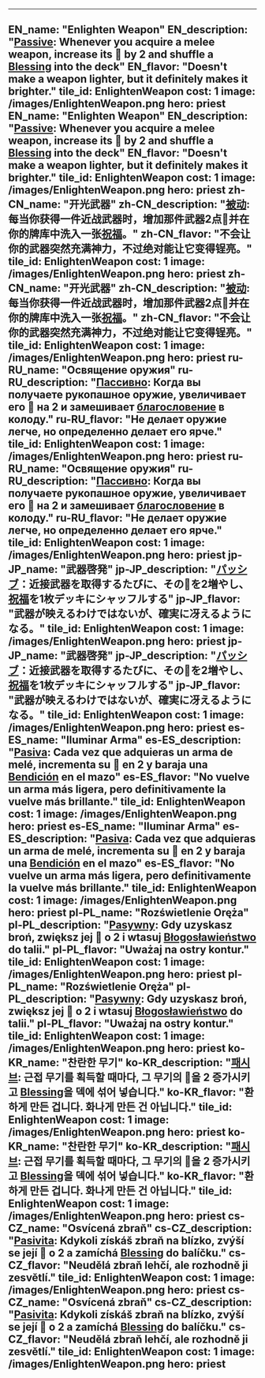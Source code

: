 ---

EN_name: "Enlighten Weapon"
EN_description: "<u>Passive</u>: Whenever you acquire a melee weapon, increase its 🔸 by 2 and shuffle a <u>Blessing</u> into the deck"
EN_flavor: "Doesn't make a weapon lighter, but it definitely makes it brighter."
tile_id: EnlightenWeapon
cost: 1
image: /images/EnlightenWeapon.png
hero: priest
EN_name: "Enlighten Weapon"
EN_description: "<u>Passive</u>: Whenever you acquire a melee weapon, increase its 🔸 by 2 and shuffle a <u>Blessing</u> into the deck"
EN_flavor: "Doesn't make a weapon lighter, but it definitely makes it brighter."
tile_id: EnlightenWeapon
cost: 1
image: /images/EnlightenWeapon.png
hero: priest
zh-CN_name: "开光武器"
zh-CN_description: "<u>被动</u>:每当你获得一件近战武器时，增加那件武器2点🔸并在你的牌库中洗入一张<u>祝福</u>。"
zh-CN_flavor: "不会让你的武器突然充满神力，不过绝对能让它变得锃亮。"
tile_id: EnlightenWeapon
cost: 1
image: /images/EnlightenWeapon.png
hero: priest
zh-CN_name: "开光武器"
zh-CN_description: "<u>被动</u>:每当你获得一件近战武器时，增加那件武器2点🔸并在你的牌库中洗入一张<u>祝福</u>。"
zh-CN_flavor: "不会让你的武器突然充满神力，不过绝对能让它变得锃亮。"
tile_id: EnlightenWeapon
cost: 1
image: /images/EnlightenWeapon.png
hero: priest
ru-RU_name: "Освящение оружия"
ru-RU_description: "<u>Пассивно</u>: Когда вы получаете рукопашное оружие, увеличивает его 🔸 на 2 и замешивает <u>благословение</u> в колоду."
ru-RU_flavor: "Не делает оружие легче, но определенно делает его ярче."
tile_id: EnlightenWeapon
cost: 1
image: /images/EnlightenWeapon.png
hero: priest
ru-RU_name: "Освящение оружия"
ru-RU_description: "<u>Пассивно</u>: Когда вы получаете рукопашное оружие, увеличивает его 🔸 на 2 и замешивает <u>благословение</u> в колоду."
ru-RU_flavor: "Не делает оружие легче, но определенно делает его ярче."
tile_id: EnlightenWeapon
cost: 1
image: /images/EnlightenWeapon.png
hero: priest
jp-JP_name: "武器啓発"
jp-JP_description: "<u>パッシブ</u>：近接武器を取得するたびに、その🔸を2増やし、<u>祝福</u>を1枚デッキにシャッフルする"
jp-JP_flavor: "武器が映えるわけではないが、確実に冴えるようになる。"
tile_id: EnlightenWeapon
cost: 1
image: /images/EnlightenWeapon.png
hero: priest
jp-JP_name: "武器啓発"
jp-JP_description: "<u>パッシブ</u>：近接武器を取得するたびに、その🔸を2増やし、<u>祝福</u>を1枚デッキにシャッフルする"
jp-JP_flavor: "武器が映えるわけではないが、確実に冴えるようになる。"
tile_id: EnlightenWeapon
cost: 1
image: /images/EnlightenWeapon.png
hero: priest
es-ES_name: "Iluminar Arma"
es-ES_description: "<u>Pasiva</u>: Cada vez que adquieras un arma de melé, incrementa su 🔸 en 2 y baraja una <u>Bendición</u> en el mazo"
es-ES_flavor: "No vuelve un arma más ligera, pero definitivamente la vuelve más brillante."
tile_id: EnlightenWeapon
cost: 1
image: /images/EnlightenWeapon.png
hero: priest
es-ES_name: "Iluminar Arma"
es-ES_description: "<u>Pasiva</u>: Cada vez que adquieras un arma de melé, incrementa su 🔸 en 2 y baraja una <u>Bendición</u> en el mazo"
es-ES_flavor: "No vuelve un arma más ligera, pero definitivamente la vuelve más brillante."
tile_id: EnlightenWeapon
cost: 1
image: /images/EnlightenWeapon.png
hero: priest
pl-PL_name: "Rozświetlenie Oręża"
pl-PL_description: "<u>Pasywny</u>: Gdy uzyskasz broń, zwiększ jej 🔸 o 2 i wtasuj <u>Błogosławieństwo</u> do talii."
pl-PL_flavor: "Uważaj na ostry kontur."
tile_id: EnlightenWeapon
cost: 1
image: /images/EnlightenWeapon.png
hero: priest
pl-PL_name: "Rozświetlenie Oręża"
pl-PL_description: "<u>Pasywny</u>: Gdy uzyskasz broń, zwiększ jej 🔸 o 2 i wtasuj <u>Błogosławieństwo</u> do talii."
pl-PL_flavor: "Uważaj na ostry kontur."
tile_id: EnlightenWeapon
cost: 1
image: /images/EnlightenWeapon.png
hero: priest
ko-KR_name: "찬란한 무기"
ko-KR_description: "<u>패시브</u>: 근접 무기를 획득할 때마다, 그 무기의 🔸을 2 증가시키고 <u>Blessing</u>을 덱에 섞어 넣습니다."
ko-KR_flavor: "환하게 만든 겁니다. 화나게 만든 건 아닙니다."
tile_id: EnlightenWeapon
cost: 1
image: /images/EnlightenWeapon.png
hero: priest
ko-KR_name: "찬란한 무기"
ko-KR_description: "<u>패시브</u>: 근접 무기를 획득할 때마다, 그 무기의 🔸을 2 증가시키고 <u>Blessing</u>을 덱에 섞어 넣습니다."
ko-KR_flavor: "환하게 만든 겁니다. 화나게 만든 건 아닙니다."
tile_id: EnlightenWeapon
cost: 1
image: /images/EnlightenWeapon.png
hero: priest
cs-CZ_name: "Osvícená zbraň"
cs-CZ_description: "<u>Pasivita</u>: Kdykoli získáš zbraň na blízko, zvýší se její 🔸 o 2 a zamíchá <u>Blessing</u> do balíčku."
cs-CZ_flavor: "Neudělá zbraň lehčí, ale rozhodně ji zesvětlí."
tile_id: EnlightenWeapon
cost: 1
image: /images/EnlightenWeapon.png
hero: priest
cs-CZ_name: "Osvícená zbraň"
cs-CZ_description: "<u>Pasivita</u>: Kdykoli získáš zbraň na blízko, zvýší se její 🔸 o 2 a zamíchá <u>Blessing</u> do balíčku."
cs-CZ_flavor: "Neudělá zbraň lehčí, ale rozhodně ji zesvětlí."
tile_id: EnlightenWeapon
cost: 1
image: /images/EnlightenWeapon.png
hero: priest
---